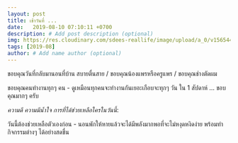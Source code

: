 ```yaml
---
layout: post
title: เช้าวันที่ ...
date:   2019-08-10 07:10:11 +0700
description: # Add post description (optional)
img: https://res.cloudinary.com/sdees-reallife/image/upload/a_0/v1565449163/IMG_8664.jpg # Add image post (optional)
tags: [2019-08]
author: # Add name author (optional)
---
```

ขอบคุณวันที่กลับมานอนที่บ้าน สบายตื่นสาย / ขอบคุณน้องแพรหรือครูแพร / ขอบคุณช่างตัดผม

ขอบคุณคนทำงานทุกๆ คน - ดูเหมือนทุกคนจะทำงานกันเยอะเกือบจะทุกๆ วัน ใน 1 สัปดาห์ ... ขอบคุณมากๆ ครับ

<i class="fa fa-child" style="color:plum"></i>

*ความดี ความมีน้ำใจ การที่ได้ช่วยเหลือใครในวันนี้*:

วันนี้ต้องช่วยเหลือตัวเองก่อน - นอนพักให้หายแล้วจะได้มีพลังมากพอที่จะไม่หงุดหงิดง่าย พร้อมทำกิจกรรมต่างๆ ได้อย่างสดชื่น
